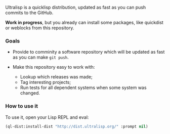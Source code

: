 Ultralisp is a quicklisp distribution, updated as fast as you can push
commits to the GitHub.

**Work in progress**, but you already can install some packages, like
quickdist or weblocks from this repository.

### Goals

* Provide to comminity a software repository which will be updated as fast as you can make `git push`.
* Make this repository easy to work with:

  * Lookup which releases was made;
  * Tag interesting projects;
  * Run tests for all dependent systems when some system was changed.

### How to use it

To use it, open your Lisp REPL and eval:

```lisp
(ql-dist:install-dist "http://dist.ultralisp.org/" :prompt nil)
```
